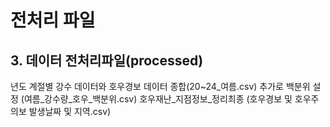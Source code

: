# 전처리 파일


## 3. 데이터 전처리파일(processed)
년도 계절별 강수 데이터와 호우경보 데이터 종합(20~24_여름.csv)
추가로 백분위 설정 (여름_강수량_호우_백분위.csv)
호우재난_지점정보_정리최종 (호우경보 및 호우주의보 발생날짜 및 지역.csv) 

